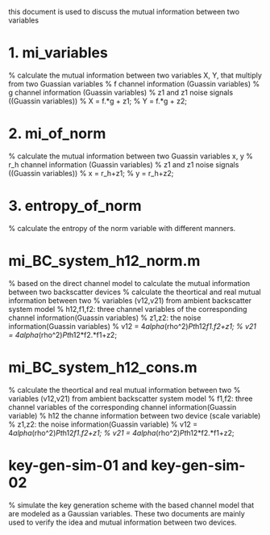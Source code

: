 this document is used to discuss the mutual information between two variables

# 1. mi_variables
% calculate the mutual information between two variables X, Y, that multiply from two Guassian variables
% f channel information (Guassin variables)
% g channel information (Guassin variables)
% z1 and z1 noise signals ((Guassin variables))
% X = f.*g + z1;
% Y = f.*g + z2;

# 2. mi_of_norm
% calculate the mutual information between two Guassin variables x, y
% r_h channel information (Guassin variables)
% z1 and z1 noise signals ((Guassin variables))
% x = r_h+z1;
% y = r_h+z2;

# 3. entropy_of_norm
% calculate the entropy of the norm variable with different manners.

# mi_BC_system_h12_norm.m
% based on the direct channel model to calculate the mutual information between two backscatter devices
% calculate the theortical and real mutual information between two
% variables (v12,v21) from ambient backscatter system model
% h12,f1,f2: three channel variables of the corresponding channel information(Guassin variables)
% z1,z2: the noise information(Guassin variables)
% v12 = 4*alpha*(rho^2)*Pt*h12*f1.*f2+z1;
% v21 = 4*alpha*(rho^2)*Pt*h12*f2.*f1+z2;

# mi_BC_system_h12_cons.m
% calculate the theortical and real mutual information between two
% variables (v12,v21) from ambient backscatter system model
% f1,f2: three channel variables of the corresponding channel information(Guassin variable)
% h12 the channe information between two device (scale variable)
% z1,z2: the noise information(Guassin variable)
% v12 = 4*alpha*(rho^2)*Pt*h12*f1.*f2+z1;
% v21 = 4*alpha*(rho^2)*Pt*h12*f2.*f1+z2;

# key-gen-sim-01 and key-gen-sim-02
% simulate the key generation scheme with the based channel model that are modeled as a Gaussian variables. These two documents are mainly used to verify the idea and mutual information between two devices.


